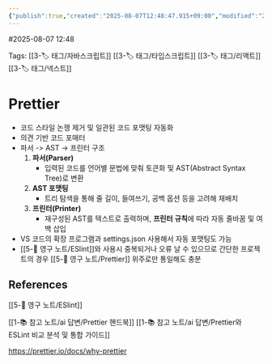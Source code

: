 ```yaml
---
{"publish":true,"created":"2025-08-07T12:48:47.915+09:00","modified":"2025-08-07T12:55:53.423+09:00","cssclasses":""}
---
```


#2025-08-07 12:48

Tags: [[3-🏷️ 태그/자바스크립트]] [[3-🏷️ 태그/타입스크립트]] [[3-🏷️ 태그/리액트]] [[3-🏷️ 태그/넥스트]]

# Prettier
- 코드 스타일 논쟁 제거 및 일관된 코드 포맷팅 자동화
- 의견 기반 코드 포매터
- 파서 -> AST -> 프린터 구조
	1. **파서(Parser)**
	    - 입력된 코드를 언어별 문법에 맞춰 토큰화 및 AST(Abstract Syntax Tree)로 변환
	2. **AST 포맷팅**
	    - 트리 탐색을 통해 줄 길이, 들여쓰기, 공백 옵션 등을 고려해 재배치
	3. **프린터(Printer)**
	    - 재구성된 AST를 텍스트로 출력하며, **프린터 규칙**에 따라 자동 줄바꿈 및 여백 삽입
- VS 코드의 확장 프로그램과 settings.json 사용해서 자동 포맷팅도 가능
- [[5-💎 영구 노트/ESlint]]와 사용시 중복되거나 오류 날 수 있으므로 간단한 프로젝트의 경우 [[5-💎 영구 노트/Prettier]] 위주로만 통일해도 충분
## References
[[5-💎 영구 노트/ESlint]]

[[1-📚 참고 노트/ai 답변/Prettier 핸드북]]
[[1-📚 참고 노트/ai 답변/Prettier와 ESLint 비교 분석 및 통합 가이드]]

https://prettier.io/docs/why-prettier